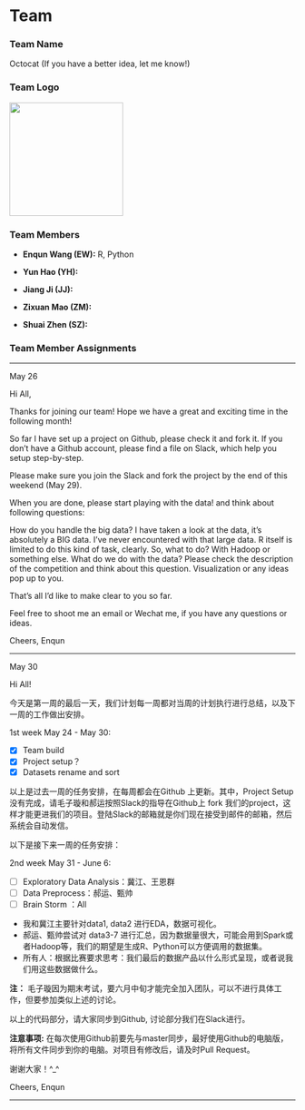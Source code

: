 # Team

### Team Name

Octocat (If you have a better idea, let me know!)

### Team Logo

<img src="https://octodex.github.com/images/baracktocat.jpg" width = 200>

### Team Members

- **Enqun Wang (EW):** R, Python

- **Yun Hao (YH):** 

- **Jiang Ji (JJ):**

- **Zixuan Mao (ZM):**

- **Shuai Zhen (SZ):**


### Team Member Assignments

---
May 26

Hi All,

Thanks for joining our team! Hope we have a great and exciting time in the following month!

So far I have set up a project on Github, please check it and fork it. If you don’t have a Github account, please find a file on Slack, which help you setup step-by-step.

Please make sure you join the Slack and fork the project by the end of this weekend (May 29).

When you are done, please start playing with the data! and think about following questions:

How do you handle the big data? I have taken a look at the data, it’s absolutely a BIG data. I’ve never encountered with that large data. R itself is limited to do this kind of task, clearly. So, what to do? With Hadoop or something else. What do we do with the data? Please check the description of the competition and think about this question. Visualization or any ideas pop up to you.

That’s all I’d like to make clear to you so far.

Feel free to shoot me an email or Wechat me, if you have any questions or ideas.

Cheers,
Enqun

---
May 30

Hi All!

今天是第一周的最后一天，我们计划每一周都对当周的计划执行进行总结，以及下一周的工作做出安排。

1st week May 24 - May 30:
- [x] Team build
- [x] Project setup？
- [x] Datasets rename and sort

以上是过去一周的任务安排，在每周都会在Github 上更新。其中，Project Setup没有完成，请毛子璇和郝运按照Slack的指导在Github上 fork 我们的project，这样才能更进我们的项目。登陆Slack的邮箱就是你们现在接受到邮件的邮箱，然后系统会自动发信。

以下是接下来一周的任务安排：

2nd week May 31 - June 6:
- [ ] Exploratory Data Analysis：冀江、王恩群
- [ ] Data Preprocess：郝运、甄帅
- [ ] Brain Storm ：All

- 我和冀江主要针对data1, data2 进行EDA，数据可视化。
- 郝运、甄帅尝试对 data3-7 进行汇总，因为数据量很大，可能会用到Spark或者Hadoop等，我们的期望是生成R、Python可以方便调用的数据集。
- 所有人：根据比赛要求思考：我们最后的数据产品以什么形式呈现，或者说我们用这些数据做什么。

**注：** 毛子璇因为期末考试，要六月中旬才能完全加入团队，可以不进行具体工作，但要参加类似上述的讨论。

以上的代码部分，请大家同步到Github, 讨论部分我们在Slack进行。

**注意事项:** 在每次使用Github前要先与master同步，最好使用Github的电脑版，将所有文件同步到你的电脑。对项目有修改后，请及时Pull Request。

谢谢大家！^_^

Cheers,
Enqun

---

